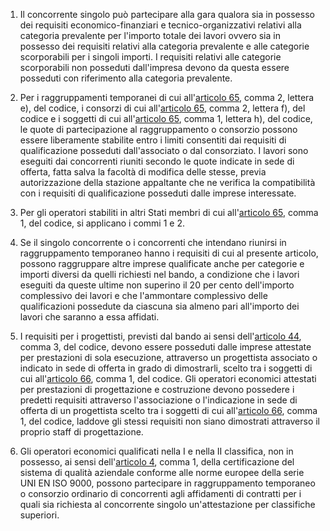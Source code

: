 1. Il concorrente singolo può partecipare alla gara qualora sia in possesso dei requisiti economico-finanziari e tecnico-organizzativi relativi alla categoria prevalente per l'importo totale dei lavori ovvero sia in possesso dei requisiti relativi alla categoria prevalente e alle categorie scorporabili per i singoli importi. I requisiti relativi alle categorie scorporabili non posseduti dall'impresa devono da questa essere posseduti con riferimento alla categoria prevalente.

2. Per i raggruppamenti temporanei di cui all'[articolo 65](/articolo-65/1), comma 2, lettera e), del codice, i consorzi di cui all'[articolo 65](/articolo-65/1), comma 2, lettera f), del codice e i soggetti di cui all'[articolo 65](/articolo-65/1), comma 1, lettera h), del codice, le quote di partecipazione al raggruppamento o consorzio possono essere liberamente stabilite entro i limiti consentiti dai requisiti di qualificazione posseduti dall'associato o dal consorziato. I lavori sono eseguiti dai concorrenti riuniti secondo le quote indicate in sede di offerta, fatta salva la facoltà di modifica delle stesse, previa autorizzazione della stazione appaltante che ne verifica la compatibilità con i requisiti di qualificazione posseduti dalle imprese interessate.

3. Per gli operatori stabiliti in altri Stati membri di cui all'[articolo 65](/articolo-65/1), comma 1, del codice, si applicano i commi 1 e 2.

4. Se il singolo concorrente o i concorrenti che intendano riunirsi in raggruppamento temporaneo hanno i requisiti di cui al presente articolo, possono raggruppare altre imprese qualificate anche per categorie e importi diversi da quelli richiesti nel bando, a condizione che i lavori eseguiti da queste ultime non superino il 20 per cento dell'importo complessivo dei lavori e che l'ammontare complessivo delle qualificazioni possedute da ciascuna sia almeno pari all'importo dei lavori che saranno a essa affidati.

5. I requisiti per i progettisti, previsti dal bando ai sensi dell'[articolo 44](/articolo-44/1), comma 3, del codice, devono essere posseduti dalle imprese attestate per prestazioni di sola esecuzione, attraverso un progettista associato o indicato in sede di offerta in grado di dimostrarli, scelto tra i soggetti di cui all'[articolo 66](/articolo-66/1), comma 1, del codice. Gli operatori economici attestati per prestazioni di progettazione e costruzione devono possedere i predetti requisiti attraverso l'associazione o l'indicazione in sede di offerta di un progettista scelto tra i soggetti di cui all'[articolo 66](/articolo-66/1), comma 1, del codice, laddove gli stessi requisiti non siano dimostrati attraverso il proprio staff di progettazione.

6. Gli operatori economici qualificati nella I e nella II classifica, non in possesso, ai sensi dell'[articolo 4](/allegato-2.12-articolo-4/1), comma 1, della certificazione del sistema di qualità aziendale conforme alle norme europee della serie UNI EN ISO 9000, possono partecipare in raggruppamento temporaneo o consorzio ordinario di concorrenti agli affidamenti di contratti per i quali sia richiesta al concorrente singolo un'attestazione per classifiche superiori.